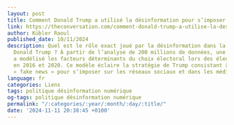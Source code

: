 ```yaml
---
layout: post
title: Comment Donald Trump a utilisé la désinformation pour s’imposer
link: https://theconversation.com/comment-donald-trump-a-utilise-la-desinformation-pour-simposer-242634
author: Kübler Raoul
published_date: 10/11/2024
description: Quel est le rôle exact joué par la désinformation dans la victoire de
  Donald Trump ? À partir de l’analyse de 200 millions de données, une équipe de chercheurs
  a modélisé les facteurs déterminants du choix électoral lors des élections américaines
  en 2016 et 2020. Ce modèle éclaire la stratégie de Trump consistant à propager des
  « fake news » pour s’imposer sur les réseaux sociaux et dans les médias traditionnels.
language: fr
categories: Liens
tags: politique désinformation numérique
og-tags: politique désinformation numérique
permalink: "/:categories/:year/:month/:day/:title/"
date: '2024-11-11 20:38:45 +0100'
---
```

